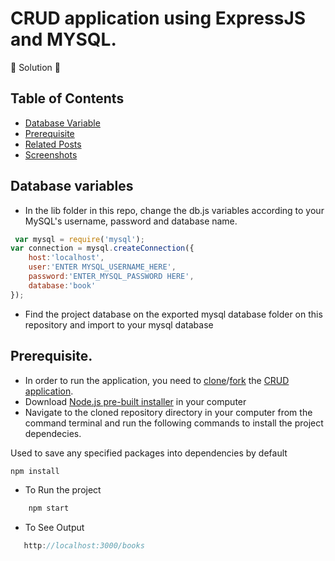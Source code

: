 # CRUD application using ExpressJS and MYSQL.

🚧 Solution 🚧
 
## Table of Contents
- [Database Variable](#databasevariables)
- [Prerequisite](#prerequisite.)
- [Related Posts](#related-posts)
- [Screenshots](#screenshots)



## Database variables
 - In the lib folder in this repo, change the db.js variables according to your MySQL's username, password and database name.
```js 
 var mysql = require('mysql');
var connection = mysql.createConnection({
	host:'localhost',
	user:'ENTER MYSQL_USERNAME_HERE',
	password:'ENTER_MYSQL_PASSWORD HERE',
	database:'book'
});
```
- Find the project database on the exported mysql database folder on this repository and import to your mysql database
## Prerequisite.
- In order to run the application, you need to [clone]("link_to_clone)/[fork]("link_to_fork) the [CRUD application](https://github.com/MartinMugambi/-CRUD-application-using-ExpressJS-and-MYSQL.).
- Download [Node.js pre-built installer](https://nodejs.org/en/download/) in your computer
- Navigate to the cloned repository directory in your computer from the command terminal and run the following commands to install the project dependecies.

Used to save any specified packages into dependencies by default
```js
npm install
```
- To Run the project
```js
    npm start
```
- To See Output
```js
   http://localhost:3000/books
```
